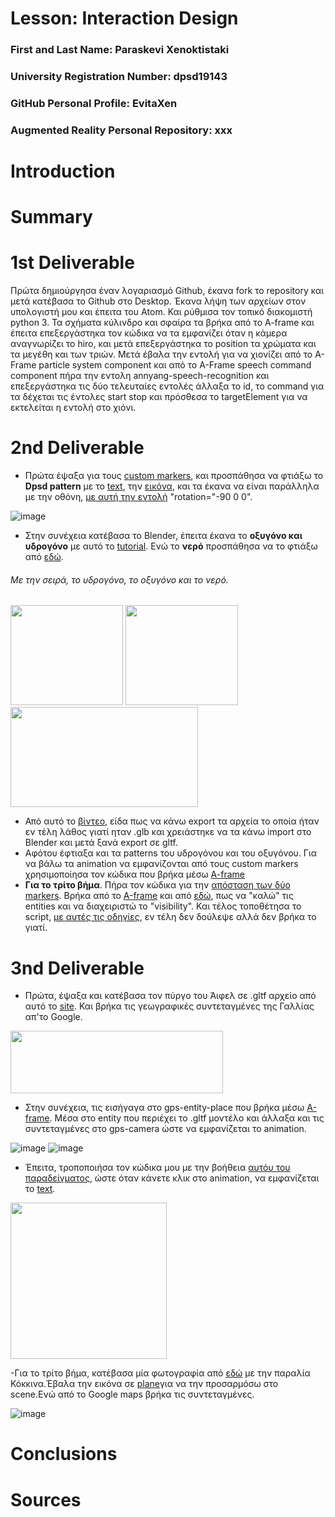 # Lesson: Interaction Design

### First and Last Name: Paraskevi Xenoktistaki 
### University Registration Number: dpsd19143
### GitHub Personal Profile: EvitaXen 
### Augmented Reality Personal Repository: xxx

# Introduction

# Summary


# 1st Deliverable

Πρώτα δημιούργησα έναν λογαριασμό Github, έκανα fork το repository και μετά κατέβασα το Github στο Desktop. Έκανα λήψη των αρχείων στον υπολογιστή μου και έπειτα του Αtom. Και ρύθμισα τον τοπικό διακομιστή python 3. Τα σχήματα κύλινδρο και σφαίρα τα βρήκα από το A-frame και έπειτα επεξεργάστηκα τον κώδικα να τα εμφανίζει όταν η κάμερα αναγνωρίζει το hiro, και μετά επεξεργάστηκα το position τα χρώματα και τα μεγέθη και των τριών. Μετά έβαλα την εντολή για να χιονίζει από το Α-Frame particle system component και από το Α-Frame speech command component πήρα την εντολη annyang-speech-recognition και επεξεργάστηκα τις δύο τελευταίες εντολές άλλαξα το id, το command για τα δέχεται τις έντολες start stop και πρόσθεσα το targetElement για να εκτελείται η εντολή στο χιόνι.

# 2nd Deliverable

- Πρώτα έψαξα για τους [custom markers](https://www.oodlestechnologies.com/blogs/how-to-create-your-own-marker-for-ar-js/), και προσπάθησα να φτιάξω το **Dpsd pattern** με το [text](https://www.oodlestechnologies.com/blogs/how-to-create-your-own-marker-for-ar-js/), την [εικόνα](https://aframe.io/docs/1.3.0/primitives/a-image.html), και τα έκανα να είναι παράλληλα με την οθόνη, [με αυτή την εντολή](https://aframe.io/docs/1.3.0/primitives/a-plane.html) "rotation="-90 0 0".

![image](https://user-images.githubusercontent.com/101424559/168429705-9d94b501-5403-4cce-a1ee-f841f875bb1c.png)

- Στην συνέχεια κατέβασα το Βlender, έπειτα έκανα το **οξυγόνο και υδρογόνο** με αυτό το [tutorial](https://www.youtube.com/watch?v=hGdU3GgbTMY). Ενώ το **νερό** προσπάθησα να το φτιάξω από [εδώ](https://www.youtube.com/watch?v=8wB265I_MH0). 
###### Με την σειρά, το υδρογόνο, το οξυγόνο και το νερό. 
<img src="https://user-images.githubusercontent.com/101424559/168422982-f36a0fbc-7c9f-4e34-acd7-d9f80efad06a.png" width="180" height="160">
<img src="https://user-images.githubusercontent.com/101424559/168423006-a7ea0890-73f2-41fd-9242-f75c5e5755aa.png" width="180" height="160">
<img src="https://user-images.githubusercontent.com/101424559/168422765-91eed3da-8bda-4d14-a38b-10b0fa61f43e.png" width="300" height="160">

- Από αυτό το [βίντεο](https://www.youtube.com/watch?v=YSzbIWo1UWk), είδα πως να κάνω export τα αρχεία το οποία ήταν εν τέλη λάθος γιατί ηταν .glb και χρειάστηκε να τα κάνω import στο Βlender και μετά ξανά export σε gltf. 
- Αφότου έφτιαξα και τα patterns του υδρογόνου και του οξυγόνου. Για να βάλω τα animation να εμφανίζονται από τους custom markers χρησιμοποίησα τον κώδικα που βρήκα μέσω [A-frame](https://aframe.io/blog/arjs/)
- **Για το τρίτο βήμα**. Πήρα τον κώδικα για την [απόσταση των δύο markers](https://stackoverflow.com/questions/61239107/how-to-get-marker-position-x-y-ar-js). Βρήκα από το [Α-frame](https://aframe.io/docs/1.3.0/core/entity.html#properties) και από [εδώ](https://stackoverflow.com/questions/67578125/a-frame-show-gltf-model-if-variable-has-a-certain-value), πως να "καλώ" τις entities και να διαχειριστώ το "visibility". Και τέλος τοποθέτησα το script, [με αυτές τις οδηγίες](https://aframe.io/docs/0.8.0/introduction/writing-a-component.html), εν τέλη δεν δούλεψε αλλά δεν βρήκα το γιατί.

# 3nd Deliverable

- Πρώτα, έψαξα και κατέβασα τον πύργο του Άιφελ σε .gltf αρχείο από αυτό το [site](https://sketchfab.com/tags/eiffeltower). Και βρήκα τις γεωγραφικές συντεταγμένες της Γαλλίας απ'το Google.
<img src="https://user-images.githubusercontent.com/101424559/170276776-e293fc52-a5cc-4737-bc2d-74f8d5be790f.png" width="340" height="100">

- Στην συνέχεια, τις εισήγαγα στο gps-entity-place που βρήκα μέσω [A-frame](https://aframe.io/blog/arjs3/). Μέσα στο entity που περιέχει το .gltf μοντέλο και άλλαξα και τις συντεταγμένες στο gps-camera ώστε να εμφανίζεται το animation.

![image](https://user-images.githubusercontent.com/101424559/170278500-639a4d95-c5ab-43f3-8a0d-bf6b7f56bcf1.png)
![image](https://user-images.githubusercontent.com/101424559/170278550-571869ab-e9a3-4796-a29d-bd2ffbe8b129.png)

- Έπειτα, τροποποιήσα τον κώδικα μου με την βοήθεια [αυτόυ του παραδείγματος](https://glitch.com/~salty-partner-1), ώστε όταν κάνετε κλικ στο animation, να εμφανίζεται το [text](https://aframe.io/docs/1.3.0/components/text.html#fonts2_kelsonsans).

<img src= "https://user-images.githubusercontent.com/101424559/170280485-381b5845-d1a2-4a7f-b6ee-115644654fc0.png" width="250" height="250">

-Για το τρίτο βήμα, κατέβασα μία φωτογραφία από [εδώ](https://www.greecevacationsearch.com/el/%CF%80%CE%B1%CF%81%CE%B1%CE%BB%CE%B9%CE%B1/%CE%9A%CF%8C%CE%BA%CE%BA%CE%B9%CE%BD%CE%B1/%CE%A3%CF%8D%CF%81%CE%BF%CF%82) με την παραλία Κόκκινα.Έβαλα την εικόνα σε [plane](https://aframe.io/docs/1.3.0/primitives/a-plane.html)για να την προσαρμόσω στο scene.Ενώ από το Google maps βρήκα τις συντεταγμένες.

![image](https://user-images.githubusercontent.com/101424559/170315984-c1516b88-055b-431f-816d-b412efab126b.png)

# Conclusions


# Sources
